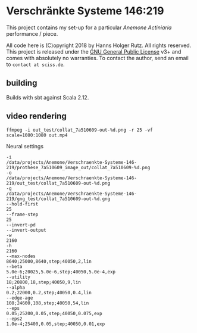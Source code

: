 # Verschränkte Systeme 146:219

This project contains my set-up for a particular _Anemone Actiniaria_ performance / piece.

All code here
is (C)opyright 2018 by Hanns Holger Rutz. All rights reserved. This project is released under the
[GNU General Public License](http://github.com/Sciss/AnemoneActiniaria/blob/master/LICENSE) v3+ and comes with absolutely no warranties.
To contact the author, send an email to `contact at sciss.de`.

## building

Builds with sbt against Scala 2.12.

## video rendering

    ffmpeg -i out_test/collat_7a510609-out-%d.png -r 25 -vf scale=1080:1080 out.mp4

Neural settings

    -i
    /data/projects/Anemone/Verschraenkte-Systeme-146-219/prothese_7a510609_image_out/collat_7a510609-%d.png
    -o
    /data/projects/Anemone/Verschraenkte-Systeme-146-219/out_test/collat_7a510609-out-%d.png
    -g
    /data/projects/Anemone/Verschraenkte-Systeme-146-219/gng_test/collat_7a510609-out-%d.gng
    --hold-first
    25
    --frame-step
    25
    --invert-pd
    --invert-output
    -w
    2160
    -h
    2160
    --max-nodes
    8640;25000,8640,step;40050,2,lin
    --beta
    5.0e-6;20025,5.0e-6,step;40050,5.0e-4,exp
    --utility
    18;20800,18,step;40050,9,lin
    --alpha
    0.2;22000,0.2,step;40050,0.4,lin
    --edge-age
    108;24600,108,step;40050,54,lin
    --eps
    0.05;25200,0.05,step;40050,0.075,exp
    --eps2
    1.0e-4;25400,0.05,step;40050,0.01,exp
